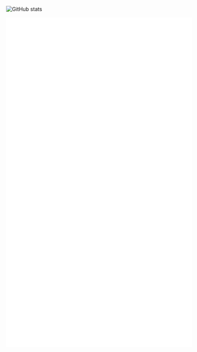 ![GitHub stats](https://github-readme-stats.vercel.app/api?username=qe201020335)


![Metrics](https://github.com/qe201020335/qe201020335/raw/master/github-metrics.svg)
